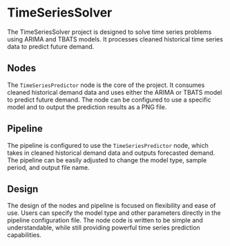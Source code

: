 # TimeSeriesSolver

The TimeSeriesSolver project is designed to solve time series problems using ARIMA and TBATS models. It processes cleaned historical time series data to predict future demand.

## Nodes

The `TimeSeriesPredictor` node is the core of the project. It consumes cleaned historical demand data and uses either the ARIMA or TBATS model to predict future demand. The node can be configured to use a specific model and to output the prediction results as a PNG file.

## Pipeline

The pipeline is configured to use the `TimeSeriesPredictor` node, which takes in cleaned historical demand data and outputs forecasted demand. The pipeline can be easily adjusted to change the model type, sample period, and output file name.

## Design

The design of the nodes and pipeline is focused on flexibility and ease of use. Users can specify the model type and other parameters directly in the pipeline configuration file. The node code is written to be simple and understandable, while still providing powerful time series prediction capabilities.